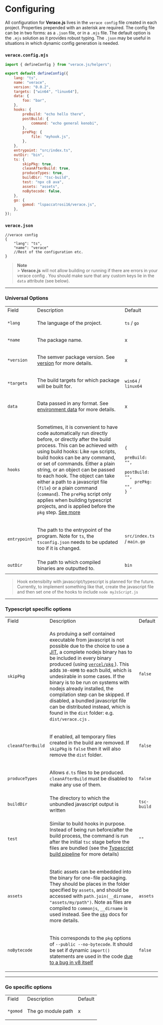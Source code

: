 # Configuring

All configuration for **Verace.js** lives in the `verace config` file created in each project. Properties prepended with an asterisk are required. The config file can be in two forms: as a `.json` file, or in a `.mjs` file. The default option is the `.mjs` solution as it provides robust typing. The `.json` may be useful in situations in which dynamic config generation is needed.

### `verace.config.mjs`

```js
import { defineConfig } from "verace.js/helpers";

export default defineConfig({
	lang: "ts",
	name: "verace",
	version: "0.0.2",
	targets: ["win64", "linux64"],
	data: {
		foo: "bar",
	},
	hooks: {
		preBuild: "echo hello there",
		postBuild: {
			command: "echo general kenobi",
		},
		prePkg: {
			file: "myhook.js",
		},
	},
	entrypoint: "src/index.ts",
	outDir: "bin",
	ts: {
		skipPkg: true,
		cleanAfterBuild: true,
		produceTypes: true,
		buildDir: "tsc-build",
		test: "npx c8 ava",
		assets: "assets",
		noBytecode: false,
	},
	go: {
		gomod: "lspaccatrosi16/verace.js",
	},
});
```

### `verace.json`

```jsonc
//verace config
{
	"lang": "ts",
	"name": "verace"
	//Rest of the configuration etc.
}
```

> **Note** <br /> > **Verace.js** will not allow building or running if there are errors in your verace config . You should make sure that any custom keys lie in the `data` attribute (see below).

---

### Universal Options

<table>
<tr>
<td>Field</td>
<td>Description</td>
<td>Default</td>
</tr>
<tr>
<td>

`*lang`

</td>
<td>The language of the project.</td>
<td>

`ts` / `go`

</td>
</tr>
<tr>
<td>

`*name`

</td>
<td>The package name.</td>
<td>x</td>
</tr>
<tr>
<td>

`*version`

</td>
<td>

The semver package version. See [version](/docs/BUILD_TOOL.md#version) for more details.

</td>
<td>x</td>
</tr>
<tr>
<td>

`*targets`

</td>
<td>The build targets for which package will be built for.</td>
<td>

`win64` / `linux64`

</td>
</tr>
<tr>
<td>

`data`

</td>
<td>

Data passed in any format. See [environment data](/docs/bt/ADVANCED_USAGE.md#data-embedding) for more details.

</td>
<td>x</td>
</tr>
<tr>
<td>

`hooks`

</td>
<td>

Sometimes, it is convenient to have code automatically run directly before, or directly after the build process. This can be achieved with using build hooks: Like `npm` scripts, build hooks can be any command, or set of commands. Either a plain string, or an object can be passed to each hook. The object can take either a path to a javascript file (`file`) or a plain command (`command`). The `prePkg` script only applies when building typescript projects, and is applied before the `pkg` step. [See more](/docs/bt/BUILD_PIPELINES.md#build-pipelines)

</td>
<td>

```json5
{
	preBuild: "",
	postBuild: "",
	prePkg: "",
}
```

</td>
</tr>
<tr>
<td>

`entrypoint`

</td>
<td>

The path to the entrypoint of the program. Note for `ts`, the `tsconfig.json` needs to be updated too if it is changed.

</td>
<td>

`src/index.ts` / `main.go`

</td>
</tr>
<tr>
<td>

`outDir`

</td>
<td>The path to which compiled binaries are outputted to.</td>

<td>

`bin`

</td>
</tr>
</table>

> Hook extensibilty with javascript/typescript is planned for the future. Currently, to implement something like that, create the javascript file and then set one of the hooks to include `node myJsScript.js`

---

### Typescript specific options

<table>
<tr>
<td>Field</td>
<td>Description</td>
<td>Default</td>
</tr>
<tr>
<td>

`skipPkg`

</td>
<td>

As produing a self contained executable from javascript is not possible due to the choice to use a [JIT](https://hacks.mozilla.org/2017/02/a-crash-course-in-just-in-time-jit-compilers/), a complete nodejs binary has to be included in every binary produced (using [ `vercel/pkg` ](https://github.com/vercel/pkg)). This adds `30-40MB` to each build, which is undesirable in some cases. If the binary is to be run on systems with nodejs already installed, the compilation step can be skipped. If disabled, a bundled javascript file can be distributed instead, which is found in the `dist` folder: e.g. `dist/verace.cjs` .

</td>
<td

`false`

</td>
</tr>
<tr>
<td>

`cleanAfterBuild`

</td>
<td>

If enabled, all temporary files created in the build are removed. If `skipPkg` is `false` then it will also remove the `dist` folder.

</td>
<td>

`false`

</td>
</tr>
<tr>
<td>

`produceTypes`

</td>
<td>

Allows `d.ts` files to be produced. `cleanAfterBuild` must be disabled to make any use of them.

</td>
<td>

`false`

</td>
</tr>
<tr>
<td>

`buildDir`

</td>
<td>The directory to which the unbundled javascript output is written</td>
<td>

`tsc-build`

</td>
</tr>
<tr>
<td>

`test`

</td>
<td>

Similar to build hooks in purpose. Instead of being run before/after the build process, the command is run after the initial `tsc` stage before the files are bundled (see the [Typescript build pipeline](/docs/bt/BUILD_PIPELINES.md#the-typescript-build-pipeline) for more details)

</td>
<td>

`""`

</td>
</tr>

<tr>

<td>

`assets`

</td>

<td>

Static assets can be embedded into the binary for one-file packaging. They should be places in the folder specified by `assets`, and should be accessed with `path.join(__dirname, "assets/my/path")`. Note as files are compiled to `commonjs`, `__dirname` is used instead. See the [`pkg`](https://github.com/vercel/pkg#snapshot-filesystem) docs for more details.

<td>

`assets`

</td>

</tr>

<tr>

<td>

`noBytecode`

</td>

<td>

This corresponds to the `pkg` options of `--public --no-bytecode`. It should be set if dynamic `import()` statements are used in the code [due to a bug in v8 itself](https://github.com/vercel/pkg/issues/1603#issuecomment-1229274700)

</td>

<td>

`false`

</td>

</tr>

</table>

---

### Go specific options

<table>
<tr>
<td>Field</td>
<td>Description</td>
<td>Default</td>
</tr>
<tr>
<td>

`*gomod`

</td>
<td>The go module path</td>
<td>x</td>
</tr>
</table>
